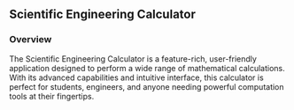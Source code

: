 ## Scientific Engineering Calculator

### Overview
The Scientific Engineering Calculator is a feature-rich, user-friendly application designed to perform a wide range of mathematical calculations.   
With its advanced capabilities and intuitive interface, this calculator is perfect for students, engineers, and anyone needing powerful computation tools at their fingertips.


